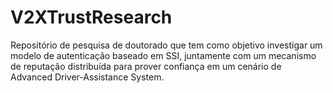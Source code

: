 # V2XTrustResearch
Repositório de pesquisa de doutorado que tem como objetivo investigar um modelo de autenticação baseado em SSI, juntamente com um mecanismo de reputação distribuída para prover confiança em um cenário de Advanced Driver-Assistance System.
